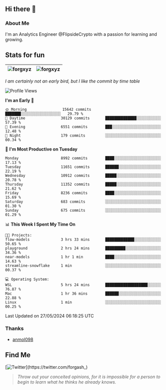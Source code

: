 ## Hi there 👋

### About Me

I'm an Analytics Engineer @FlipsideCrypto with a passion for learning and growing.
  
## Stats for fun

| <img align="center" src="https://github-readme-streak-stats.herokuapp.com/?user=forgxyz&theme=tokyonight" alt="forgxyz" /> | <img align="center" src="https://github-readme-stats.vercel.app/api?username=forgxyz&theme=tokyonight&show_icons=true" alt="forgxyz" /> |
| ------------- |------------- |

*I am certainly not an early bird, but I like the commit by time table*  

<!--START_SECTION:waka-->
![Profile Views](http://img.shields.io/badge/Profile%20Views-0-blue)

**I'm an Early 🐤** 

```text
🌞 Morning                15642 commits       ███████░░░░░░░░░░░░░░░░░░   29.79 % 
🌆 Daytime                30129 commits       ██████████████░░░░░░░░░░░   57.39 % 
🌃 Evening                6551 commits        ███░░░░░░░░░░░░░░░░░░░░░░   12.48 % 
🌙 Night                  179 commits         ░░░░░░░░░░░░░░░░░░░░░░░░░   00.34 % 
```
📅 **I'm Most Productive on Tuesday** 

```text
Monday                   8992 commits        ████░░░░░░░░░░░░░░░░░░░░░   17.13 % 
Tuesday                  11651 commits       ██████░░░░░░░░░░░░░░░░░░░   22.19 % 
Wednesday                10912 commits       █████░░░░░░░░░░░░░░░░░░░░   20.78 % 
Thursday                 11352 commits       █████░░░░░░░░░░░░░░░░░░░░   21.62 % 
Friday                   8236 commits        ████░░░░░░░░░░░░░░░░░░░░░   15.69 % 
Saturday                 683 commits         ░░░░░░░░░░░░░░░░░░░░░░░░░   01.30 % 
Sunday                   675 commits         ░░░░░░░░░░░░░░░░░░░░░░░░░   01.29 % 
```


📊 **This Week I Spent My Time On** 

```text
🐱‍💻 Projects: 
flow-models              3 hrs 33 mins       █████████████░░░░░░░░░░░░   50.65 % 
playground               2 hrs 24 mins       █████████░░░░░░░░░░░░░░░░   34.36 % 
near-models              1 hr 1 min          ████░░░░░░░░░░░░░░░░░░░░░   14.63 % 
streamline-snowflake     1 min               ░░░░░░░░░░░░░░░░░░░░░░░░░   00.37 % 

💻 Operating System: 
WSL                      5 hrs 24 mins       ███████████████████░░░░░░   76.87 % 
Mac                      1 hr 36 mins        ██████░░░░░░░░░░░░░░░░░░░   22.88 % 
Linux                    1 min               ░░░░░░░░░░░░░░░░░░░░░░░░░   00.25 % 
```


 Last Updated on 27/05/2024 06:18:25 UTC
<!--END_SECTION:waka-->

### Thanks
 - [anmol098](https://github.com/anmol098/waka-readme-stats/)
  
## Find Me
[![Twitter](https://img.shields.io/twitter/url/https/twitter.com/forgash_.svg?style=social&label=Follow%20%40forgash_)](https://twitter.com/forgash_)


> *Throw out your conceited opinions, for it is impossible for a person to begin to learn what he thinks he already knows.* 
